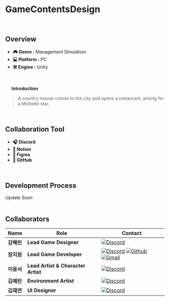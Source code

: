 # GameContentsDesign
<br>

## Overview
- **🎮 Genre :** Management Simulation
- **💻 Platform :** PC
- **🛠 Engine :** Unity
<br>

&nbsp;&nbsp;&nbsp;&nbsp; 
**Introduction**
> A country mouse comes to the city and opens a restaurant, aiming for a Michelin star.</p>
<br>

## Collaboration Tool
- **🎧 Discord** 
- **📝 Notion** 
- **🎨 Figma**
- **🐙 GitHub** 
<br>

## Development Process
Update Soon
<br>
<br>

## Collaborators  

| **Name** | **Role** | **Contact** |
|----------|----------|-----------|
| **강혜린** | **Lead Game Designer**	| [![Discord](https://img.shields.io/badge/discord-333333.svg?&style=for-the-badge&logo=discord&logoColor=D9E6F2)]() |
| **장지원** | **Lead Game Developer** | [![Discord](https://img.shields.io/badge/discord-333333.svg?&style=for-the-badge&logo=discord&logoColor=D9E6F2)](https://www.discord.com/users/826455342350073887) [![Github](https://img.shields.io/badge/github-333333.svg?&style=for-the-badge&logo=github&logoColor=D9E6F2)](https://github.com/aspyn04) [![Gmail](https://img.shields.io/badge/gmail-333333.svg?&style=for-the-badge&logo=gmail&logoColor=D9E6F2)](https://mail.google.com/mail/?view=cm&fs=1&to=aspyn.j04@gmail.com) |
| **이윤서** | **Lead Artist & Character Artist** |[![Discord](https://img.shields.io/badge/discord-333333.svg?&style=for-the-badge&logo=discord&logoColor=D9E6F2)]()|
| **김예린** | **Environment Artist** | [![Discord](https://img.shields.io/badge/discord-333333.svg?&style=for-the-badge&logo=discord&logoColor=D9E6F2)]() |
| **김재연** | **UI Designer** | [![Discord](https://img.shields.io/badge/discord-333333.svg?&style=for-the-badge&logo=discord&logoColor=D9E6F2)]() |

